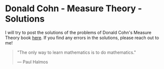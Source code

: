 # Donald Cohn - Measure Theory - Solutions

I will try to post the solutions of the problems of Donald Cohn's Measure Theory book [here](https://raw.githubusercontent.com/ashishKujur7/Cohn-Measure-Theory-Solutions/main/main.pdf). If you find any errors in the solutions, please reach out to me!

> "The only way to learn mathematics is to do mathematics."
>
> — Paul Halmos
